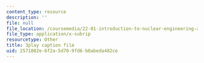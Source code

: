 ```yaml
---
content_type: resource
description: ''
file: null
file_location: /coursemedia/22-01-introduction-to-nuclear-engineering-and-ionizing-radiation-fall-2016/2571802e6f2a5d709fd6b0abeda482ce_es6f90JcJ2k.vtt
file_type: application/x-subrip
resourcetype: Other
title: 3play caption file
uid: 2571802e-6f2a-5d70-9fd6-b0abeda482ce
---
```

